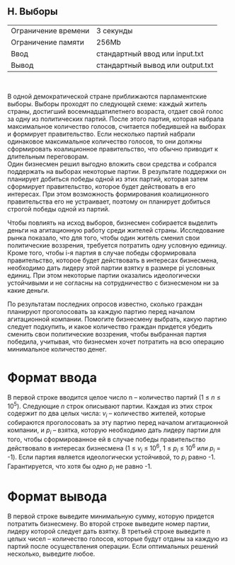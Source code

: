 ## H. Выборы

|                     |           |
|---------------------|-----------|
| Ограничение времени | 3 секунды |
| Ограничение памяти  | 256Mb      |
| Ввод                | стандартный ввод или input.txt  |
| Вывод               | стандартный вывод или output.txt |

<br>

В одной демократической стране приближаются парламентские выборы. Выборы проходят по следующей схеме: каждый житель страны, достигший восемнадцатилетнего возраста, отдает свой голос за одну из политических партий. После этого партия, которая набрала максимальное количество голосов, считается победившей на выборах и формирует правительство. Если несколько партий набрали одинаковое максимальное количество голосов, то они должны сформировать коалиционное правительство, что обычно приводит к длительным переговорам.  
Один бизнесмен решил выгодно вложить свои средства и собрался поддержать на выборах некоторые партии. В результате поддержки он планирует добиться победы одной из этих партий, которая затем сформирует правительство, которое будет действовать в его интересах. При этом возможность формирования коалиционного правительства его не устраивает, поэтому он планирует добиться строгой победы одной из партий.

Чтобы повлиять на исход выборов, бизнесмен собирается выделить деньги на агитационную работу среди жителей страны. Исследование рынка показало, что для того, чтобы один житель сменил свои политические воззрения, требуется потратить одну условную единицу. Кроме того, чтобы i-я партия в случае победы сформировала правительство, которое будет действовать в интересах бизнесмена, необходимо дать лидеру этой партии взятку в размере pi условных единиц. При этом некоторые партии оказались идеологически устойчивыми и не согласны на сотрудничество с бизнесменом ни за какие деньги.

По результатам последних опросов известно, сколько граждан планируют проголосовать за каждую партию перед началом агитационной компании. Помогите бизнесмену выбрать, какую партию следует подкупить, и какое количество граждан придется убедить сменить свои политические воззрения, чтобы выбранная партия победила, учитывая, что бизнесмен хочет потратить на всю операцию минимальное количество денег.

# Формат ввода

В первой строке вводится целое число n – количество партий (1 ≤ *n* ≤ 10<sup>5</sup>). Следующие *n* строк описывают партии. Каждая из этих строк содержит по два целых числа: *v<sub>i</sub>* – количество жителей, которые собираются проголосовать за эту партию перед началом агитационной компании, и *p<sub>i</sub>* – взятка, которую необходимо дать лидеру партии для того, чтобы сформированное ей в случае победы правительство действовало в интересах бизнесмена (1 ≤ *v<sub>i</sub>* ≤ 10<sup>6</sup>, 1 ≤ *p<sub>i</sub>* ≤ 10<sup>6</sup> или *p<sub>i</sub>* = -1). Если партия является идеологически устойчивой, то *p<sub>i</sub>* равно -1. Гарантируется, что хотя бы одно *p<sub>i</sub>* не равно -1.

# Формат вывода

В первой строке выведите минимальную сумму, которую придется потратить бизнесмену. Во второй строке выведите номер партии, лидеру которой следует дать взятку. В третьей строке выведите n целых чисел – количество голосов, которые будут отданы за каждую из партий после осуществления операции. Если оптимальных решений несколько, выведите любое.

